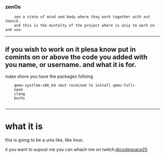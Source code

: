 ### zenOs
```
    zen a state of mind and body where thay work together with out thenck.
    and this is the mintalty of the project where is eziy to work on and use.
```
---
if you wish to work on it plesa know put in comints on or above the code you added with you name, or username. and what it is for.
---
make shore you have the packages folloing 
```shell
    qemu-systlem-x86_64 <but recmined to install qemu-full>
    nasm
    clang
    bochs
    
```
---
# what it is 
this is going to be a unix like, like linux. 

it you want to supout me you can whach me on twitch.<a href="https://twitch.com/codespace25">@codespace25</a>



